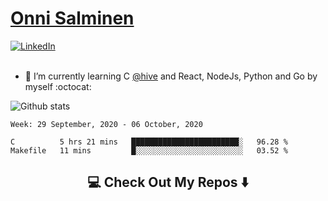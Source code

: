 <h1> <a href="https://osalmine.github.io/cv/">Onni Salminen</a></h1>
<a href="https://www.linkedin.com/in/onni-salminen/" target="_blank"><img src="https://img.shields.io/badge/LinkedIn-%230077B5.svg?&style=flat-square&logo=linkedin&logoColor=white" alt="LinkedIn"></a>
<br />
<br />

- 🌱 I’m currently learning C <a href="https://www.hive.fi/en/">@hive</a> and React, NodeJs, Python and Go by myself :octocat:

![Github stats](https://github-readme-stats.vercel.app/api?username=osalmine&count_private=true&show_icons=true&theme=graywhite&hide=issues,stars)

<!--START_SECTION:waka-->
```text
Week: 29 September, 2020 - 06 October, 2020

C          5 hrs 21 mins   ████████████████████████░   96.28 % 
Makefile   11 mins         █░░░░░░░░░░░░░░░░░░░░░░░░   03.52 % 
```
<!--END_SECTION:waka-->

<h2  align="center">💻 Check Out My Repos ⬇️ </h2>
